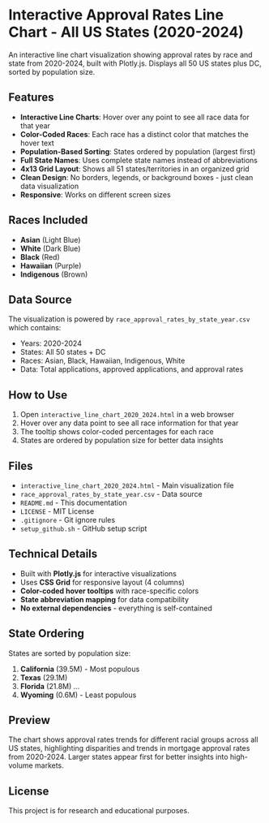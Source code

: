 # Interactive Approval Rates Line Chart - All US States (2020-2024)

An interactive line chart visualization showing approval rates by race and state from 2020-2024, built with Plotly.js. Displays all 50 US states plus DC, sorted by population size.

## Features

- **Interactive Line Charts**: Hover over any point to see all race data for that year
- **Color-Coded Races**: Each race has a distinct color that matches the hover text
- **Population-Based Sorting**: States ordered by population (largest first)
- **Full State Names**: Uses complete state names instead of abbreviations
- **4x13 Grid Layout**: Shows all 51 states/territories in an organized grid
- **Clean Design**: No borders, legends, or background boxes - just clean data visualization
- **Responsive**: Works on different screen sizes

## Races Included

- **Asian** (Light Blue)
- **White** (Dark Blue) 
- **Black** (Red)
- **Hawaiian** (Purple)
- **Indigenous** (Brown)

## Data Source

The visualization is powered by `race_approval_rates_by_state_year.csv` which contains:
- Years: 2020-2024
- States: All 50 states + DC
- Races: Asian, Black, Hawaiian, Indigenous, White
- Data: Total applications, approved applications, and approval rates

## How to Use

1. Open `interactive_line_chart_2020_2024.html` in a web browser
2. Hover over any data point to see all race information for that year
3. The tooltip shows color-coded percentages for each race
4. States are ordered by population size for better data insights

## Files

- `interactive_line_chart_2020_2024.html` - Main visualization file
- `race_approval_rates_by_state_year.csv` - Data source
- `README.md` - This documentation
- `LICENSE` - MIT License
- `.gitignore` - Git ignore rules
- `setup_github.sh` - GitHub setup script

## Technical Details

- Built with **Plotly.js** for interactive visualizations
- Uses **CSS Grid** for responsive layout (4 columns)
- **Color-coded hover tooltips** with race-specific colors
- **State abbreviation mapping** for data compatibility
- **No external dependencies** - everything is self-contained

## State Ordering

States are sorted by population size:
1. **California** (39.5M) - Most populous
2. **Texas** (29.1M)
3. **Florida** (21.8M)
...
51. **Wyoming** (0.6M) - Least populous

## Preview

The chart shows approval rates trends for different racial groups across all US states, highlighting disparities and trends in mortgage approval rates from 2020-2024. Larger states appear first for better insights into high-volume markets.

## License

This project is for research and educational purposes.
